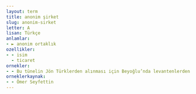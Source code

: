 ```yaml
---
layout: term
title: anonim şirket
slug: anonim-sirket
letter: A
lisan: Türkçe
anlamlar:
- ► anonim ortaklık
ozellikler:
- - isim
  - ticaret
ornekler:
- - Bu tünelin Jön Türklerden alınması için Beyoğlu’nda levantenlerden mürekkep büyük bir anonim şirket teşekkül etti.
orneklerkaynak:
- - Ömer Seyfettin
---
```

